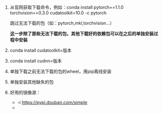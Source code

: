 1. 从官网获取下载命令，例如：conda install pytorch==1.1.0 torchvision==0.3.0 cudatoolkit=10.0 -c pytorch

   跳过无法下载的包（如：pytorch,mkl,torchvision...）

   **这一步除了那些无法下载的包，其他下载好的依赖包可以在之后的单独安装过程中安装**

2. conda install cudatoolkit=版本

3. conda install cudnn=版本

4. 单独下载之前无法下载的包的wheel，用pip离线安装

5. 单独安装其他缺失的包

6. 好用的镜像源：

   - -i https://pypi.douban.com/simple
   - 

